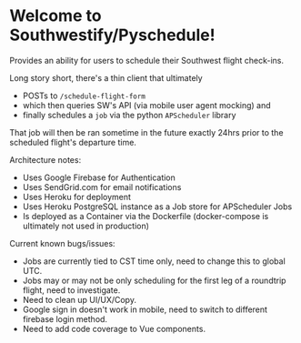 # Welcome to Southwestify/Pyschedule!

Provides an ability for users to schedule their Southwest flight check-ins. 

Long story short, there's a thin client that ultimately 
  - POSTs to `/schedule-flight-form` 
  - which then queries SW's API (via mobile user agent mocking) and 
  - finally schedules a `job` via the python `APScheduler` library
  
  That job will then be ran sometime in the future exactly 24hrs prior to the scheduled flight's departure time.
  
  
  Architecture notes:
  - Uses Google Firebase for Authentication
  - Uses SendGrid.com for email notifications
  - Uses Heroku for deployment
  - Uses Heroku PostgreSQL instance as a Job store for APScheduler Jobs
  - Is deployed as a Container via the Dockerfile (docker-compose is ultimately not used in production)
  
  
  Current known bugs/issues:
  - Jobs are currently tied to CST time only, need to change this to global UTC.
  - Jobs may or may not be only scheduling for the first leg of a roundtrip flight, need to investigate.
  - Need to clean up UI/UX/Copy.
  - Google sign in doesn't work in mobile, need to switch to different firebase login method.
  - Need to add code coverage to Vue components.
